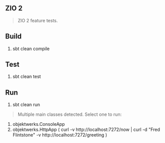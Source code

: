 ZIO 2
-----
>ZIO 2 feature tests.

Build
-----
1. sbt clean compile

Test
----
1. sbt clean test

Run
---
1. sbt clean run
>Multiple main classes detected. Select one to run:
1. objektwerks.ConsoleApp
2. objektwerks.HttpApp ( curl -v http://localhost:7272/now | curl -d "Fred Flintstone" -v http://localhost:7272/greeting )